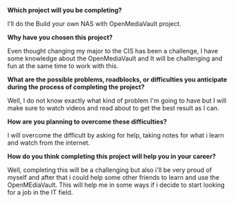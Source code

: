 **Which project will you be completing?**

I'll do the Build your own NAS with OpenMediaVault project.

**Why have you chosen this project?**

Even thought changing my major to the CIS has been a challenge, I have some knowledge about the OpenMediaVault and It will be challenging and fun at the same time to work with this.

**What are the possible problems, roadblocks, or difficulties you anticipate during the process of completing the project?**

Well, I do not know exactly what kind of problem I'm going to have but I will make sure to watch videos and read about to get  the best result as  I can. 

**How are you planning to overcome these difficulties?**

I will overcome the difficult by asking for help, taking notes for what i learn and watch from the internet.

**How do you think completing this project will help you in your career?**

Well, completing this will be a challenging but also i'll be very proud of myself and after that i could help some other friends to learn and use the OpenMEdiaVault. This will help me in some ways if i decide to start looking for a job in the IT field. 